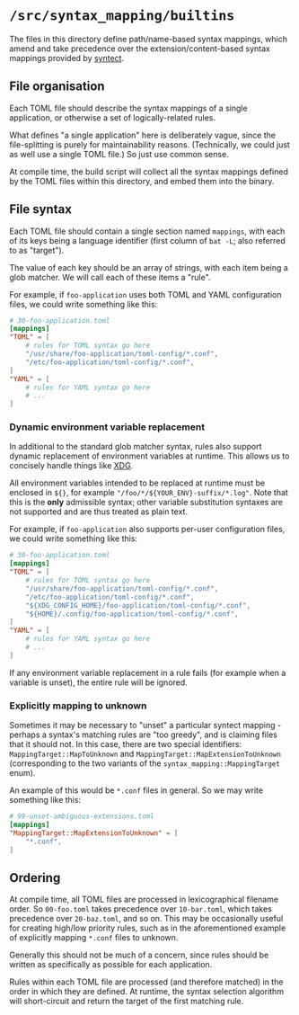 # `/src/syntax_mapping/builtins`

The files in this directory define path/name-based syntax mappings, which amend
and take precedence over the extension/content-based syntax mappings provided by
[syntect](https://github.com/trishume/syntect).

## File organisation

Each TOML file should describe the syntax mappings of a single application, or
otherwise a set of logically-related rules.

What defines "a single application" here is deliberately vague, since the
file-splitting is purely for maintainability reasons. (Technically, we could
just as well use a single TOML file.) So just use common sense.

At compile time, the build script will collect all the syntax mappings defined
by the TOML files within this directory, and embed them into the binary.

## File syntax

Each TOML file should contain a single section named `mappings`, with each of
its keys being a language identifier (first column of `bat -L`; also referred to
as "target").

The value of each key should be an array of strings, with each item being a glob
matcher. We will call each of these items a "rule".

For example, if `foo-application` uses both TOML and YAML configuration files,
we could write something like this:

```toml
# 30-foo-application.toml
[mappings]
"TOML" = [
    # rules for TOML syntax go here
    "/usr/share/foo-application/toml-config/*.conf",
    "/etc/foo-application/toml-config/*.conf",
]
"YAML" = [
    # rules for YAML syntax go here
    # ...
]
```

### Dynamic environment variable replacement

In additional to the standard glob matcher syntax, rules also support dynamic
replacement of environment variables at runtime. This allows us to concisely
handle things like [XDG](https://specifications.freedesktop.org/basedir-spec/latest/).

All environment variables intended to be replaced at runtime must be enclosed in
`${}`, for example `"/foo/*/${YOUR_ENV}-suffix/*.log"`. Note that this is the
**only** admissible syntax; other variable substitution syntaxes are not
supported and are thus treated as plain text.

For example, if `foo-application` also supports per-user configuration files, we
could write something like this:

```toml
# 30-foo-application.toml
[mappings]
"TOML" = [
    # rules for TOML syntax go here
    "/usr/share/foo-application/toml-config/*.conf",
    "/etc/foo-application/toml-config/*.conf",
    "${XDG_CONFIG_HOME}/foo-application/toml-config/*.conf",
    "${HOME}/.config/foo-application/toml-config/*.conf",
]
"YAML" = [
    # rules for YAML syntax go here
    # ...
]
```

If any environment variable replacement in a rule fails (for example when a
variable is unset), the entire rule will be ignored.

### Explicitly mapping to unknown

Sometimes it may be necessary to "unset" a particular syntect mapping - perhaps
a syntax's matching rules are "too greedy", and is claiming files that it should
not. In this case, there are two special identifiers:
`MappingTarget::MapToUnknown` and `MappingTarget::MapExtensionToUnknown`
(corresponding to the two variants of the `syntax_mapping::MappingTarget` enum).

An example of this would be `*.conf` files in general. So we may write something
like this:

```toml
# 99-unset-ambiguous-extensions.toml
[mappings]
"MappingTarget::MapExtensionToUnknown" = [
    "*.conf",
]
```

## Ordering

At compile time, all TOML files are processed in lexicographical filename order.
So `00-foo.toml` takes precedence over `10-bar.toml`, which takes precedence
over `20-baz.toml`, and so on. This may be occasionally useful for creating
high/low priority rules, such as in the aforementioned example of explicitly
mapping `*.conf` files to unknown.

Generally this should not be much of a concern, since rules should be written as
specifically as possible for each application.

Rules within each TOML file are processed (and therefore matched) in the order
in which they are defined. At runtime, the syntax selection algorithm will
short-circuit and return the target of the first matching rule.
